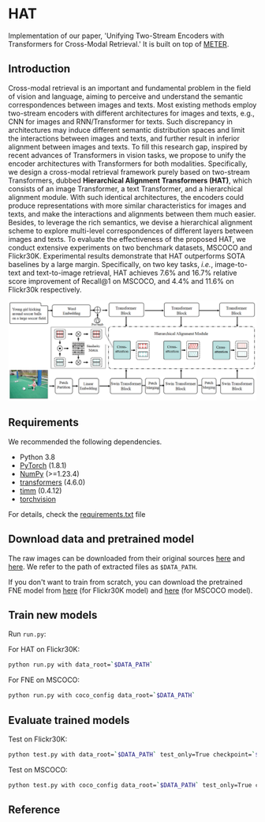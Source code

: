 # HAT
Implementation of our paper, 'Unifying Two-Stream Encoders with Transformers for Cross-Modal Retrieval.' It is built on top of [METER](https://github.com/zdou0830/METER).

## Introduction
Cross-modal retrieval is an important and fundamental problem in the field of vision and language, aiming to perceive and understand the semantic correspondences between images and texts. Most existing methods employ two-stream encoders with different architectures for images and texts, e.g., CNN for images and RNN/Transformer for texts. Such discrepancy in architectures may induce different semantic distribution spaces and limit the interactions between images and texts, and further result in inferior alignment between images and texts. To fill this research gap, inspired by recent advances of Transformers in vision tasks, we propose to unify the encoder architectures with Transformers for both modalities. Specifically, we design a cross-modal retrieval framework purely based on two-stream Transformers, dubbed **Hierarchical Alignment Transformers (HAT)**, which consists of an image Transformer, a text Transformer, and a hierarchical alignment module. With such identical architectures, the encoders could produce representations with more similar characteristics for images and texts, and make the interactions and alignments between them much easier. Besides, to leverage the rich semantics, we devise a hierarchical alignment scheme to explore multi-level correspondences of different layers between images and texts. To evaluate the effectiveness of the proposed HAT, we conduct extensive experiments on two benchmark datasets, MSCOCO and Flickr30K. Experimental results demonstrate that HAT outperforms SOTA baselines by a large margin. Specifically, on two key tasks, *i.e.*, image-to-text and text-to-image retrieval, HAT achieves 7.6\% and 16.7\% relative score improvement of Recall@1 on MSCOCO, and 4.4\% and 11.6\% on Flickr30k respectively. 

![model](framework.png)

## Requirements 
We recommended the following dependencies.

* Python 3.8 
* [PyTorch](http://pytorch.org/) (1.8.1)
* [NumPy](http://www.numpy.org/) (>=1.23.4)
* [transformers](https://huggingface.co/docs/transformers) (4.6.0)
* [timm](https://timm.fast.ai/) (0.4.12)
* [torchvision]()

For details, check the [requirements.txt](https://github.com/LuminosityX/HAT/blob/main/requirements.txt) file

## Download data and pretrained model

The raw images can be downloaded from their original sources [here](http://shannon.cs.illinois.edu/DenotationGraph/) and [here](http://mscoco.org/). We refer to the path of extracted files as `$DATA_PATH`.

If you don't want to train from scratch, you can download the pretrained FNE model from [here]()  (for Flickr30K model) and [here]()  (for MSCOCO model).

## Train new models
Run `run.py`:

For HAT on Flickr30K:

```bash
python run.py with data_root=`$DATA_PATH`
```

For FNE on MSCOCO:

```bash
python run.py with coco_config data_root=`$DATA_PATH`
```


## Evaluate trained models

Test on Flickr30K:

```bash
python test.py with data_root=`$DATA_PATH` test_only=True checkpoint=`$CHECKPOINT_PATH`
```

Test on MSCOCO:

```bash
python test.py with coco_config data_root=`$DATA_PATH` test_only=True checkpoint=`$CHECKPOINT_PATH`
```


## Reference

